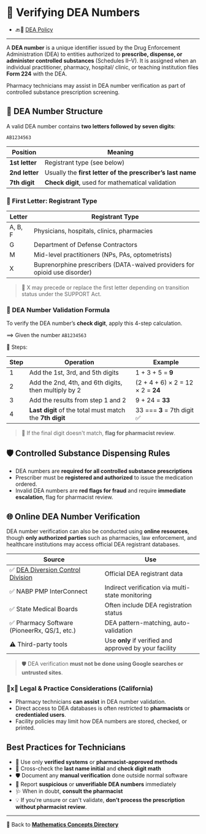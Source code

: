# 🔐 Verifying DEA Numbers

- 🔙🔗 [DEA Policy](../law/csa_cmea.md#-prescriber--pharmacy-responsibilities)

---

A **DEA number** is a unique identifier issued by the Drug Enforcement Administration (DEA) to entities authorized to **prescribe, dispense, or administer controlled substances** (Schedules II–V). It is assigned when an individual practitioner, pharmacy, hospital/ clinic, or teaching institution files **Form 224** with the DEA.

Pharmacy technicians may assist in DEA number verification as part of controlled substance prescription screening.

## 🔑 DEA Number Structure

A valid DEA number contains **two letters followed by seven digits**:

```plaintext
AB1234563
```

| Position | Meaning |
|----------|---------|
| **1st letter** | Registrant type (see below) |
| **2nd letter** | Usually the **first letter of the prescriber’s last name** |
| **7th digit** | **Check digit**, used for mathematical validation |

### 📁 First Letter: Registrant Type

| Letter  | Registrant Type |
|---------|-----------------|
| A, B, F | Physicians, hospitals, clinics, pharmacies |
| G       | Department of Defense Contractors |
| M       | Mid-level practitioners (NPs, PAs, optometrists) |
| X       | Buprenorphine prescribers (DATA-waived providers for opioid use disorder) |

> 📍 X may precede or replace the first letter depending on transition status under the SUPPORT Act.

### 🔢 DEA Number Validation Formula

To verify the DEA number’s **check digit**, apply this 4-step calculation.

==> Given the number `AB1234563`

🔢 Steps:

| Step | Operation | Example |
|------|-----------|---------|
| 1    | Add the 1st, 3rd, and 5th digits | 1 + 3 + 5 = **9** |
| 2    | Add the 2nd, 4th, and 6th digits, then multiply by 2 | (2 + 4 + 6) × 2 = 12 × 2 = **24** |
| 3    | Add the results from step 1 and 2 | 9 + 24 = **33** |
| 4    | **Last digit** of the total must match the **7th digit** | 33 === **3** = 7th digit ✅ |

> 🚨 If the final digit doesn't match, **flag for pharmacist review**.

## 🛡️ Controlled Substance Dispensing Rules

- DEA numbers are **required for all controlled substance prescriptions**
- Prescriber must be **registered and authorized** to issue the medication ordered.
- Invalid DEA numbers are **red flags for fraud** and require **immediate escalation**, flag for pharmacist review.

## 🌐 Online DEA Number Verification

DEA number verification can also be conducted using **online resources**, though **only authorized parties** such as pharmacies, law enforcement, and healthcare institutions may access official DEA registrant databases.

| Source | Use |
|--------|-----|
| ✅ [DEA Diversion Control Division](https://www.deadiversion.usdoj.gov) | Official DEA registrant data |
| ✅ NABP PMP InterConnect | Indirect verification via multi-state monitoring |
| ✅ State Medical Boards | Often include DEA registration status |
| ✅ Pharmacy Software (PioneerRx, QS/1, etc.) | DEA pattern-matching, auto-validation |
| ⚠️ Third-party tools | Use **only** if verified and approved by your facility |

> 🛡️ DEA verification **must not be done using Google searches or untrusted sites**.

### 🦅x🐻 Legal & Practice Considerations (California)

- Pharmacy technicians **can assist** in DEA number validation.
- Direct access to DEA databases is often restricted to **pharmacists** or **credentialed users**.
- Facility policies may limit how DEA numbers are stored, checked, or printed.

## Best Practices for Technicians

- 🔐 Use only **verified systems** or **pharmacist-approved methods**
- 📍 Cross-check the **last name initial** and **check digit math**
- 🛡️ Document any **manual verification** done outside normal software
- 🚨 Report **suspicious** or **unverifiable DEA numbers** immediately
- 🩺 When in doubt, **consult the pharmacist**
- 💡 If you're unsure or can't validate, **don’t process the prescription without pharmacist review**.

---

🔗 Back to [**Mathematics Concepts Directory**](./readme.md)
